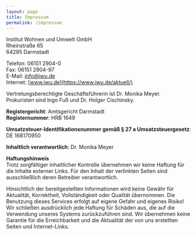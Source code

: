 ```yaml
---
layout: page
title: Impressum
permalink: /impressum
---
```


Institut Wohnen und Umwelt GmbH\
Rheinstraße 65\
64295 Darmstadt

Telefon: 06151 2904-0\
Fax: 06151 2904-97\
E-Mail: info@iwu.de\
Internet: [www.iwu.de](https://www.iwu.de/aktuell/)

Vertretungsberechtigte Geschäftsführerin ist Dr. Monika Meyer.\
Prokuristen sind Ingo Fuß und Dr. Holger Cischinsky.

**Registergericht**: Amtsgericht Darmstadt\
**Registernummer**: HRB 1649    

**Umsatzsteuer-Identifikationsnummer gemäß § 27 a Umsatzsteuergesetz**: DE 168170950

**Inhaltlich verantwortlich**: Dr. Monika Meyer

**Haftungshinweis**\
Trotz sorgfältiger inhaltlicher Kontrolle übernehmen wir keine Haftung für die Inhalte exter­ner Links. Für den Inhalt der verlinkten Seiten sind ausschließlich deren Betreiber verant­wortlich.

Hinsichtlich der bereitgestellten Informationen wird keine Gewähr für Aktualität, Korrektheit, Vollständigkeit oder Qualität übernommen. Die Benutzung dieses Services erfolgt auf ei­gene Gefahr und eigenes Risiko! Wir schließen ausdrücklich jede Haftung für Schäden aus, die auf die Verwendung unseres Systems zurückzuführen sind. Wir übernehmen kei­ne Garantie für die Erreichbarkeit und die Aktualität der von uns erstellten Seiten und Inter­net-Links.